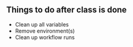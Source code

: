 Things to do after class is done
--------------------------------

* Clean up all variables
* Remove environment(s)
* Clean up workflow runs
